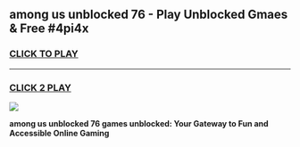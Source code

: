 
## among us unblocked 76 - Play Unblocked Gmaes & Free #4pi4x
<h3>
<a href="https://news.freeplayer.one?title=among_us_unblocked_76&ref=27F">CLICK TO PLAY</a></h3>
<hr>

<h3>
<a href="https://news.freeplayer.one?title=among_us_unblocked_76&ref=27F">CLICK 2 PLAY</a>
  
</h3>

<a href="https://news.freeplayer.one?title=among_us_unblocked_76&ref=27F/"><img src="https://clearcache.store/games.png"></a>


**among us unblocked 76 games unblocked: Your Gateway to Fun and Accessible Online Gaming**

